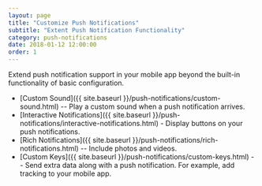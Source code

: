 ```yaml
---
layout: page
title: "Customize Push Notifications"
subtitle: "Extent Push Notification Functionality"
category: push-notifications
date: 2018-01-12 12:00:00
order: 1
---
```


Extend push notification support in your mobile app beyond the built-in functionality of basic configuration.

* [Custom Sound]({{ site.baseurl }}/push-notifications/custom-sound.html) -- Play a custom sound when a push notification arrives.
* [Interactive Notifications]({{ site.baseurl }}/push-notifications/interactive-notifications.html) - Display buttons on your push notifications.
* [Rich Notifications]({{ site.baseurl }}/push-notifications/rich-notifications.html) -- Include photos and videos.
* [Custom Keys]({{ site.baseurl }}/push-notifications/custom-keys.html) -- Send extra data along with a push notification. For example, add tracking to your mobile app.
